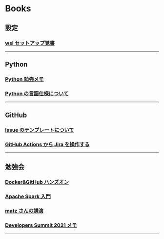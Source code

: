 # Books

## 設定

### [wsl セットアップ覚書](./books/wsl_setup_worklist.md)

---

## Python

### [Python 勉強メモ](./books/Python_勉強メモ.md)

### [Python の言語仕様について](./books/pythonの言語仕様について.md)

---

## GitHub

### [Issue のテンプレートについて](./books/github_issue_design.md)

### [GitHub Actions から Jira を操作する](./books/GitHubActionsを利用してJiraを操作する.md)

---

## 勉強会

### [Docker&GitHub ハンズオン](./books/Docker＆Githubハンズオン.md)

### [Apache Spark 入門](./books/ApacheSpark入門.md)

### [matz さんの講演](./books/matz_ruby.md)

### [Developers Summit 2021 メモ](./books/DevelopersSummit2021_memo.md)

---
